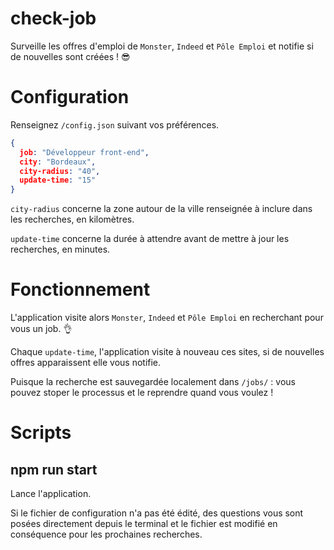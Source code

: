 # check-job

Surveille les offres d'emploi de `Monster`, `Indeed` et `Pôle Emploi` et notifie si de nouvelles sont créées ! 😎

# Configuration

Renseignez `/config.json` suivant vos préférences.

```json
{
  job: "Développeur front-end",
  city: "Bordeaux",
  city-radius: "40",
  update-time: "15"
}
```

`city-radius` concerne la zone autour de la ville renseignée à inclure dans les recherches, en kilomètres.

`update-time` concerne la durée à attendre avant de mettre à jour les recherches, en minutes.

# Fonctionnement

L'application visite alors `Monster`, `Indeed` et `Pôle Emploi` en recherchant pour vous un job. 👌

Chaque `update-time`, l'application visite à nouveau ces sites, si de nouvelles offres apparaissent elle vous notifie.

Puisque la recherche est sauvegardée localement dans `/jobs/` : vous pouvez stoper le processus et le reprendre quand vous voulez !

# Scripts

## npm run start

Lance l'application.

Si le fichier de configuration n'a pas été édité, des questions vous sont posées directement depuis le terminal et le fichier est modifié en conséquence pour les prochaines recherches.

